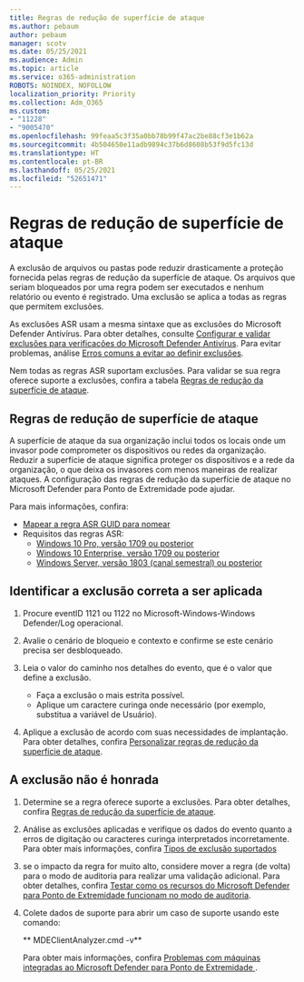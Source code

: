 ```yaml
---
title: Regras de redução de superfície de ataque
ms.author: pebaum
author: pebaum
manager: scotv
ms.date: 05/25/2021
ms.audience: Admin
ms.topic: article
ms.service: o365-administration
ROBOTS: NOINDEX, NOFOLLOW
localization_priority: Priority
ms.collection: Adm_O365
ms.custom:
- "11228"
- "9005470"
ms.openlocfilehash: 99feaa5c3f35a0bb78b99f47ac2be88cf3e1b62a
ms.sourcegitcommit: 4b504650e11adb9894c37b6d8608b53f9d5fc13d
ms.translationtype: HT
ms.contentlocale: pt-BR
ms.lasthandoff: 05/25/2021
ms.locfileid: "52651471"
---
```

# <a name="attack-surface-reduction-rules"></a>Regras de redução de superfície de ataque

A exclusão de arquivos ou pastas pode reduzir drasticamente a proteção fornecida pelas regras de redução da superfície de ataque. Os arquivos que seriam bloqueados por uma regra podem ser executados e nenhum relatório ou evento é registrado. Uma exclusão se aplica a todas as regras que permitem exclusões.

As exclusões ASR usam a mesma sintaxe que as exclusões do Microsoft Defender Antivírus. Para obter detalhes, consulte [Configurar e validar exclusões para verificações do Microsoft Defender Antivírus](/microsoft-365/security/defender-endpoint/configure-exclusions-microsoft-defender-antivirus). Para evitar problemas, análise [Erros comuns a evitar ao definir exclusões](/microsoft-365/security/defender-endpoint/common-exclusion-mistakes-microsoft-defender-antivirus).

Nem todas as regras ASR suportam exclusões. Para validar se sua regra oferece suporte a exclusões, confira a tabela [Regras de redução da superfície de ataque](/microsoft-365/security/defender-endpoint/attack-surface-reduction#attack-surface-reduction-rules).

## <a name="attack-surface-reduction-rules"></a>Regras de redução de superfície de ataque

A superfície de ataque da sua organização inclui todos os locais onde um invasor pode comprometer os dispositivos ou redes da organização. Reduzir a superfície de ataque significa proteger os dispositivos e a rede da organização, o que deixa os invasores com menos maneiras de realizar ataques. A configuração das regras de redução da superfície de ataque no Microsoft Defender para Ponto de Extremidade pode ajudar.

Para mais informações, confira:

- [Mapear a regra ASR GUID para nomear](/microsoft-365/security/defender-endpoint/attack-surface-reduction#attack-surface-reduction-rules)
- Requisitos das regras ASR:
    - [Windows 10 Pro, versão 1709 ou posterior](/windows/whats-new/whats-new-windows-10-version-1709)
    - [Windows 10 Enterprise, versão 1709 ou posterior](/windows/whats-new/whats-new-windows-10-version-1709)
    - [Windows Server, versão 1803 (canal semestral) ou posterior](/windows-server/get-started/whats-new-in-windows-server-1803)

## <a name="identify-the-correct-exclusion-to-apply"></a>Identificar a exclusão correta a ser aplicada

1. Procure eventID 1121 ou 1122 no Microsoft-Windows-Windows Defender/Log operacional.

1. Avalie o cenário de bloqueio e contexto e confirme se este cenário precisa ser desbloqueado.

1. Leia o valor do caminho nos detalhes do evento, que é o valor que define a exclusão.
    - Faça a exclusão o mais estrita possível.
    - Aplique um caractere curinga onde necessário (por exemplo, substitua a variável de Usuário).

1. Aplique a exclusão de acordo com suas necessidades de implantação. Para obter detalhes, confira [Personalizar regras de redução da superfície de ataque](/microsoft-365/security/defender-endpoint/customize-attack-surface-reduction).

## <a name="exclusion-is-not-honored"></a>A exclusão não é honrada

1. Determine se a regra oferece suporte a exclusões. Para obter detalhes, confira [Regras de redução da superfície de ataque](/microsoft-365/security/defender-endpoint/attack-surface-reduction#attack-surface-reduction-rules).

1. Análise as exclusões aplicadas e verifique os dados do evento quanto a erros de digitação ou caracteres curinga interpretados incorretamente. Para obter mais informações, confira [ Tipos de exclusão suportados ](/microsoft-365/security/defender-endpoint/mac-exclusions#supported-exclusion-types)

1. se o impacto da regra for muito alto, considere mover a regra (de volta) para o modo de auditoria para realizar uma validação adicional. Para obter detalhes, confira [Testar como os recursos do Microsoft Defender para Ponto de Extremidade funcionam no modo de auditoria](/microsoft-365/security/defender-endpoint/audit-windows-defender).

1. Colete dados de suporte para abrir um caso de suporte usando este comando:
    
   ** MDEClientAnalyzer.cmd -v**

    Para obter mais informações, confira [Problemas com máquinas integradas ao Microsoft Defender para Ponto de Extremidade ](issues-with-onboarding-machines.md).
